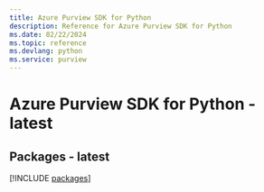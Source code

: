 ```yaml
---
title: Azure Purview SDK for Python
description: Reference for Azure Purview SDK for Python
ms.date: 02/22/2024
ms.topic: reference
ms.devlang: python
ms.service: purview
---
```

# Azure Purview SDK for Python - latest
## Packages - latest
[!INCLUDE [packages](purview-index.md)]